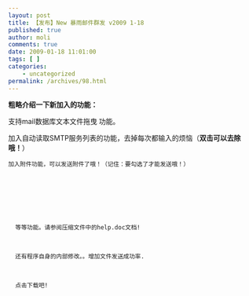 ```yaml
---
layout: post
title: 【发布】New 暴雨邮件群发 v2009 1-18
published: true
author: moli
comments: true
date: 2009-01-18 11:01:00
tags: [ ]
categories:
    - uncategorized
permalink: /archives/98.html
---
```

**粗略介绍一下新加入的功能：**

支持mail数据库文本文件拖曳 功能。



加入自动读取SMTP服务列表的功能，去掉每次都输入的烦恼（**双击可以去除哦！**）


  
    
  
  
  
    加入附件功能，可以发送附件了哦！（记住：要勾选了才能发送哦！）
  
  
  
    
      
    
    
    
      等等功能。请参阅压缩文件中的help.doc文档!
    
    
    
      还有程序自身的内部修改。。增加文件发送成功率.
    
    
    
      点击下载吧!
    
  
